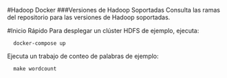 #Hadoop Docker
###Versiones de Hadoop Soportadas
Consulta las ramas del repositorio para las versiones de Hadoop soportadas.

#Inicio Rápido
Para desplegar un clúster HDFS de ejemplo, ejecuta:

```
  docker-compose up
```
Ejecuta un trabajo de conteo de palabras de ejemplo:

```
  make wordcount
```


